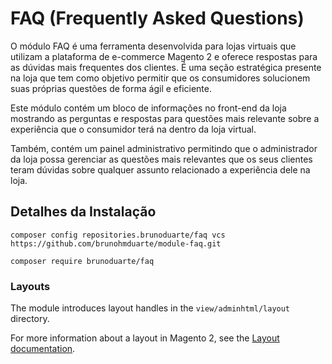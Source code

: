 # FAQ (Frequently Asked Questions)

O módulo FAQ é uma ferramenta desenvolvida para lojas virtuais que utilizam a plataforma de e-commerce Magento 2 e oferece respostas para as dúvidas mais frequentes dos clientes. É uma seção estratégica presente na loja que tem como objetivo permitir que os consumidores solucionem suas próprias questões de forma ágil e eficiente.

Este módulo contém um bloco de informações no front-end da loja mostrando as perguntas e respostas para questões mais relevante sobre a experiência que o consumidor terá na dentro da loja virtual.

Também, contém um painel administrativo permitindo que o administrador da loja possa gerenciar as questões mais relevantes que os seus clientes teram dúvidas sobre qualquer assunto relacionado a experiência dele na loja.

## Detalhes da Instalação

```
composer config repositories.brunoduarte/faq vcs https://github.com/brunohmduarte/module-faq.git
```
```
composer require brunoduarte/faq
```

### Layouts

The module introduces layout handles in the `view/adminhtml/layout` directory.

For more information about a layout in Magento 2, see the [Layout documentation](https://developer.adobe.com/commerce/frontend-core/guide/layouts/).

